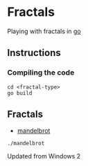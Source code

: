 # Fractals

Playing with fractals in [go](https://golang.org)

## Instructions

### Compiling the code

```
cd <fractal-type>
go build
```

###

## Fractals

+ [mandelbrot](./mandelbrot/mandelbrot.go)

```
./mandelbrot
```

Updated from Windows 2
